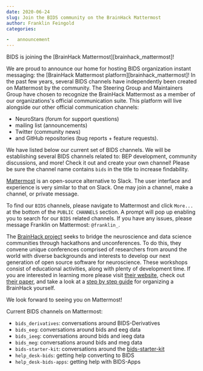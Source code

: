 ```yaml
---
date: 2020-06-24
slug: Join the BIDS community on the BrainHack Mattermost
author: Franklin Feingold
categories:

-   announcement
---
```


BIDS is joining the [BrainHack Mattermost][brainhack_mattermost]!

<!-- more -->

We are proud to announce our home for hosting BIDS organization instant messaging: the [BrainHack Mattermost platform][brainhack_mattermost]! In the past few years, several BIDS channels have independently been created on Mattermost by the community.
The Steering Group and Maintainers Group have chosen to recognize the BrainHack Mattermost as a member of our organizations's official communication suite.
This platform will live alongside our other official communication channels:

-   NeuroStars (forum for support questions)
-   mailing list (announcements)
-   Twitter (community news)
-   and GitHub repositories (bug reports + feature requests).

We have listed below our current set of BIDS channels. We will be establishing several BIDS channels related to: BEP development, community discussions, and more! Check it out and create your own channel! Please be sure the channel name contains `bids` in the title to increase findability.

[Mattermost](https://mattermost.brainhack.org/brainhack/channels/bids_general) is an open-source alternative to Slack. The user interface and experience is very similar to that on Slack. One may join a channel, make a channel, or private message.

To find our `BIDS` channels, please navigate to Mattermost and click `More...` at the bottom of the `PUBLIC CHANNELS` section. A prompt will pop up enabling you to search for our `BIDS` related channels. If you have any issues, please message Franklin on Mattermost: `@franklin_`.

The [BrainHack project](https://www.brainhack.org/) seeks to bridge the neuroscience and data science communities through hackathons and unconferences.
To do this, they convene unique conferences comprised of researchers from around the world with diverse backgrounds and interests to develop our next generation of open source software for neuroscience.
These workshops consist of educational activities, along with plenty of development time.
If you are interested in learning more please visit [their website](https://www.brainhack.org/),
check out [their paper](https://academic-oup-com.stanford.idm.oclc.org/gigascience/article/5/1/s13742-016-0121-x/2720978),
and take a look at a [step by step guide](https://web.archive.org/web/20170713075111/https://thewinnower.com/papers/5577-a-step-by-step-guide-for-organizing-open-collaborative-brainhack-events) for organizing a BrainHack yourself.

We look forward to seeing you on Mattermost!

Current BIDS channels on Mattermost:

-   `bids_derivatives`: conversations around BIDS-Derivatives
-   `bids_eeg`: conversations around bids and eeg data
-   `bids_ieeg`: conversations around bids and ieeg data
-   `bids_meg`: conversations around bids and meg data
-   `bids-starter-kit`: conversations around the [bids-starter-kit](https://github.com/bids-standard/bids-starter-kit)
-   `help_desk-bids`: getting help converting to BIDS
-   `help_desk-bids-apps`: getting help with BIDS-Apps
